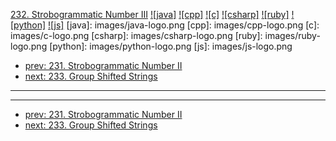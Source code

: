 [232. Strobogrammatic Number III](https://leetcode.com/problems/strobogrammatic-number-iii/)
[![java]](https://github.com/leetcode-study-group/leetcode-java-solutions/blob/master/232-strobogrammatic-number-iii.md)
[![cpp]](https://github.com/leetcode-study-group/leetcode-cpp-solutions/blob/master/232-strobogrammatic-number-iii.md)
[![c]](https://github.com/leetcode-study-group/leetcode-c-solutions/blob/master/232-strobogrammatic-number-iii.md)
[![csharp]](https://github.com/leetcode-study-group/leetcode-csharp-solutions/blob/master/232-strobogrammatic-number-iii.md)
[![ruby]](https://github.com/leetcode-study-group/leetcode-ruby-solutions/blob/master/232-strobogrammatic-number-iii.md)
[![python]](https://github.com/leetcode-study-group/leetcode-python-solutions/blob/master/232-strobogrammatic-number-iii.md)
[![js]](https://github.com/leetcode-study-group/leetcode-js-solutions/blob/master/232-strobogrammatic-number-iii.md)
[java]: images/java-logo.png
[cpp]: images/cpp-logo.png
[c]: images/c-logo.png
[csharp]: images/csharp-logo.png
[ruby]: images/ruby-logo.png
[python]: images/python-logo.png
[js]: images/js-logo.png

- [prev: 231. Strobogrammatic Number II](231-strobogrammatic-number-ii.md)
- [next: 233. Group Shifted Strings](233-group-shifted-strings.md)

---


---

- [prev: 231. Strobogrammatic Number II](231-strobogrammatic-number-ii.md)
- [next: 233. Group Shifted Strings](233-group-shifted-strings.md)
